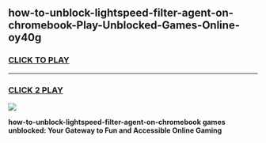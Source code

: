 
## how-to-unblock-lightspeed-filter-agent-on-chromebook-Play-Unblocked-Games-Online-oy40g
<h3>
<a href="https://premium76.site?title=how-to-unblock-lightspeed-filter-agent-on-chromebook&ref=25A">CLICK TO PLAY</a></h3>
<hr>

<h3>
<a href="https://premium76.site?title=how-to-unblock-lightspeed-filter-agent-on-chromebook&ref=25A">CLICK 2 PLAY</a>
  
</h3>

<a href="https://premium76.site?title=how-to-unblock-lightspeed-filter-agent-on-chromebook&ref=25A"><img src="https://clearcache.store/games.png"></a>


**how-to-unblock-lightspeed-filter-agent-on-chromebook games unblocked: Your Gateway to Fun and Accessible Online Gaming**
